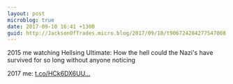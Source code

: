 ```yaml
---
layout: post
microblog: true
date: 2017-09-10 16:41 +1300
guid: http://JacksonOfTrades.micro.blog/2017/09/10/t906724284277547008.html
---
```

2015 me watching Hellsing Ultimate: How the hell could the Nazi's have survived for so long without anyone noticing

2017 me: [t.co/HCk6DX6UU...](https://t.co/HCk6DX6UUT)
